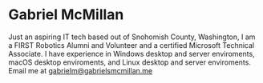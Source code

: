 # Gabriel McMillan
  Just an aspiring IT tech based out of Snohomish County, Washington, I am a FIRST Robotics Alumni and Volunteer and a certified Microsoft Technical Associate. I have
  experience in Windows desktop and server enviroments, macOS desktop enviroments, and Linux desktop and server enviroments.
  Email me at gabrielm@gabrielsmcmillan.me
